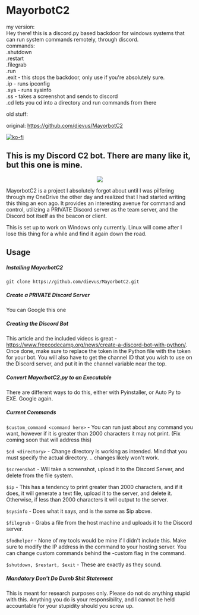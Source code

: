 # MayorbotC2
my version:
<br>
Hey there!
this is a discord.py based backdoor for windows systems that can run system commands remotely, through discord.
<br>
commands:
<br>.shutdown
<br>.restart
<br>.filegrab <filename>
<br>.run <system command>
<br>.exit - this stops the backdoor, only use if you're absolutely sure.
<br>.ip - runs ipconfig
<br>.sys - runs sysinfo
<br>.ss - takes a screenshot and sends to discord
<br>.cd lets you cd into a directory and run commands from there

old stuff:
<br>

original: https://github.com/dievus/MayorbotC2



[![ko-fi](https://ko-fi.com/img/githubbutton_sm.svg)](https://ko-fi.com/M4M03Q2JN)

## This is my Discord C2 bot. There are many like it, but this one is mine.

<p align="center">
  <img src="https://github.com/dievus/MayorbotC2/blob/main/images/mayorbotc2.png" />
</p>

MayorbotC2 is a project I absolutely forgot about until I was pilfering through my OneDrive the other day and realized that I had started writing this thing an eon ago. It provides an interesting avenue for command and control, utilizing a PRIVATE Discord server as the team server, and the Discord bot itself as the beacon or client.

This is set up to work on Windows only currently. Linux will come after I lose this thing for a while and find it again down the road.

## Usage
##### Installing MayorbotC2
```git clone https://github.com/dievus/MayorbotC2.git```

##### Create a PRIVATE Discord Server
You can Google this one

##### Creating the Discord Bot
This article and the included videos is great - https://www.freecodecamp.org/news/create-a-discord-bot-with-python/. Once done, make sure to replace the token in the Python file with the token for your bot. You will also have to get the channel ID that you wish to use on the Discord server, and put it in the channel variable near the top.

##### Convert MayorbotC2.py to an Executable
There are different ways to do this, either with Pyinstaller, or Auto Py to EXE. Google again.

##### Current Commands
```$custom_command <command here>``` - You can run just about any command you want, however if it is greater than 2000 characters it may not print. (Fix coming soon that will address this)

```$cd <directory>``` - Change directory is working as intended. Mind that you must specify the actual directory. .. changes likely won't work.

```$screenshot``` - Will take a screenshot, upload it to the Discord Server, and delete from the file system.

```$ip``` - This has a tendency to print greater than 2000 characters, and if it does, it will generate a text file, upload it to the server, and delete it. Otherwise, if less than 2000 characters it will output to the server.

```$sysinfo``` - Does what it says, and is the same as $ip above.

```$filegrab``` - Grabs a file from the host machine and uploads it to the Discord server.

```$fodhelper``` - None of my tools would be mine if I didn't include this. Make sure to modify the IP address in the command to your hosting server. You can change custom commands behind the -custom flag in the command.

```$shutdown, $restart, $exit``` - These are exactly as they sound.

##### Mandatory Don't Do Dumb Shit Statement
This is meant for research purposes only. Please do not do anything stupid with this. Anything you do is your responsibility, and I cannot be held accountable for your stupidity should you screw up. 

